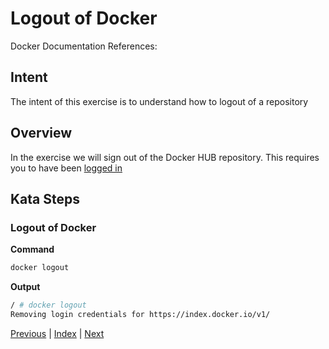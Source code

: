# Logout of Docker

Docker Documentation References:

[]()

## Intent

The intent of this exercise is to understand how to logout of a repository

## Overview

In the exercise we will sign out of the Docker HUB repository. This requires you to have been [logged in](37_login.md)

## Kata Steps

### Logout of Docker

**Command**

```bash
docker logout
```

**Output**

```bash
/ # docker logout
Removing login credentials for https://index.docker.io/v1/
```

[Previous](37_login.md) | [Index](README.md) | [Next](39_change_repos.md)
